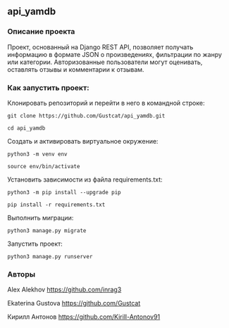 ## api_yamdb
### Описание проекта
Проект, основанный на Django REST API, позволяет получать информацию в формате JSON о произведениях, фильтрации по жанру или категории. Авторизованные пользователи могут оценивать, оставлять отзывы и комментарии к отзывам.

### Как запустить проект:

Клонировать репозиторий и перейти в него в командной строке:

```
git clone https://github.com/Gustcat/api_yamdb.git
```

```
cd api_yamdb
```

Cоздать и активировать виртуальное окружение:

```
python3 -m venv env
```

```
source env/bin/activate
```

Установить зависимости из файла requirements.txt:

```
python3 -m pip install --upgrade pip
```

```
pip install -r requirements.txt
```

Выполнить миграции:

```
python3 manage.py migrate
```

Запустить проект:

```
python3 manage.py runserver
```

### Авторы
Alex Alekhov https://github.com/inrag3

Ekaterina Gustova https://github.com/Gustcat

Кирилл Антонов https://github.com/Kirill-Antonov91
